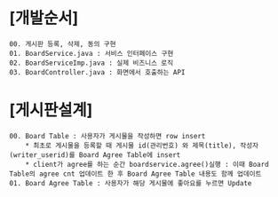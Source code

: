[개발순서]
=======

    00. 게시판 등록, 삭제, 동의 구현 
    01. BoardService.java : 서비스 인터페이스 구현 
    02. BoardServiceImp.java : 실제 비즈니스 로직 
    03. BoardController.java : 화면에서 호출하는 API 

[게시판설계]
=========

    00. Board Table : 사용자가 게시물을 작성하면 row insert
        * 최초로 게시물을 등록할 때 게시물 id(관리번호) 와 제목(title), 작성자(writer_userid)를 Board Agree Table에 insert
        * client가 agree를 하는 순간 boardservice.agree()실행 : 이때 Board Table의 agree cnt 업데이트 한 후 Board Agree Table 내용도 함께 업데이트
    01. Board Agree Table : 사용자가 해당 게시물에 좋아요를 누르면 Update
